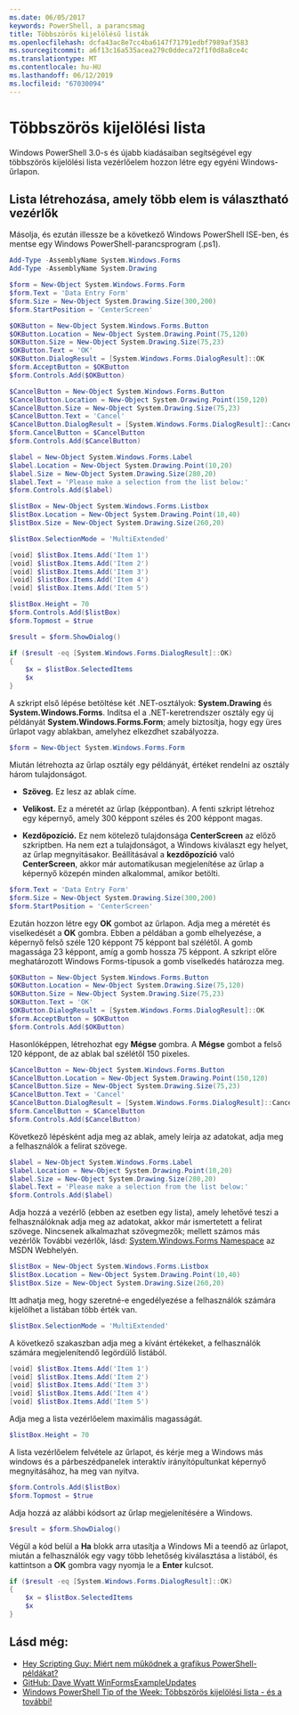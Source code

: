 ```yaml
---
ms.date: 06/05/2017
keywords: PowerShell, a parancsmag
title: Többszörös kijelölésű listák
ms.openlocfilehash: dcfa43ac8e7cc4ba6147f71791edbf7989af3583
ms.sourcegitcommit: a6f13c16a535acea279c0ddeca72f1f0d8a8ce4c
ms.translationtype: MT
ms.contentlocale: hu-HU
ms.lasthandoff: 06/12/2019
ms.locfileid: "67030094"
---
```

# <a name="multiple-selection-list-boxes"></a>Többszörös kijelölési lista

Windows PowerShell 3.0-s és újabb kiadásaiban segítségével egy többszörös kijelölési lista vezérlőelem hozzon létre egy egyéni Windows-űrlapon.

## <a name="create-list-box-controls-that-allow-multiple-selections"></a>Lista létrehozása, amely több elem is választható vezérlők

Másolja, és ezután illessze be a következő Windows PowerShell ISE-ben, és mentse egy Windows PowerShell-parancsprogram (.ps1).

```powershell
Add-Type -AssemblyName System.Windows.Forms
Add-Type -AssemblyName System.Drawing

$form = New-Object System.Windows.Forms.Form
$form.Text = 'Data Entry Form'
$form.Size = New-Object System.Drawing.Size(300,200)
$form.StartPosition = 'CenterScreen'

$OKButton = New-Object System.Windows.Forms.Button
$OKButton.Location = New-Object System.Drawing.Point(75,120)
$OKButton.Size = New-Object System.Drawing.Size(75,23)
$OKButton.Text = 'OK'
$OKButton.DialogResult = [System.Windows.Forms.DialogResult]::OK
$form.AcceptButton = $OKButton
$form.Controls.Add($OKButton)

$CancelButton = New-Object System.Windows.Forms.Button
$CancelButton.Location = New-Object System.Drawing.Point(150,120)
$CancelButton.Size = New-Object System.Drawing.Size(75,23)
$CancelButton.Text = 'Cancel'
$CancelButton.DialogResult = [System.Windows.Forms.DialogResult]::Cancel
$form.CancelButton = $CancelButton
$form.Controls.Add($CancelButton)

$label = New-Object System.Windows.Forms.Label
$label.Location = New-Object System.Drawing.Point(10,20)
$label.Size = New-Object System.Drawing.Size(280,20)
$label.Text = 'Please make a selection from the list below:'
$form.Controls.Add($label)

$listBox = New-Object System.Windows.Forms.Listbox
$listBox.Location = New-Object System.Drawing.Point(10,40)
$listBox.Size = New-Object System.Drawing.Size(260,20)

$listBox.SelectionMode = 'MultiExtended'

[void] $listBox.Items.Add('Item 1')
[void] $listBox.Items.Add('Item 2')
[void] $listBox.Items.Add('Item 3')
[void] $listBox.Items.Add('Item 4')
[void] $listBox.Items.Add('Item 5')

$listBox.Height = 70
$form.Controls.Add($listBox)
$form.Topmost = $true

$result = $form.ShowDialog()

if ($result -eq [System.Windows.Forms.DialogResult]::OK)
{
    $x = $listBox.SelectedItems
    $x
}
```

A szkript első lépése betöltése két .NET-osztályok: **System.Drawing** és **System.Windows.Forms**. Indítsa el a .NET-keretrendszer osztály egy új példányát **System.Windows.Forms.Form**; amely biztosítja, hogy egy üres űrlapot vagy ablakban, amelyhez elkezdhet szabályozza.

```powershell
$form = New-Object System.Windows.Forms.Form
```

Miután létrehozta az űrlap osztály egy példányát, értéket rendelni az osztály három tulajdonságot.

- **Szöveg.** Ez lesz az ablak címe.

- **Velikost.** Ez a méretét az űrlap (képpontban). A fenti szkript létrehoz egy képernyő, amely 300 képpont széles és 200 képpont magas.

- **Kezdőpozíció.** Ez nem kötelező tulajdonsága **CenterScreen** az előző szkriptben. Ha nem ezt a tulajdonságot, a Windows kiválaszt egy helyet, az űrlap megnyitásakor. Beállításával a **kezdőpozíció** való **CenterScreen**, akkor már automatikusan megjelenítése az űrlap a képernyő közepén minden alkalommal, amikor betölti.

```powershell
$form.Text = 'Data Entry Form'
$form.Size = New-Object System.Drawing.Size(300,200)
$form.StartPosition = 'CenterScreen'
```

Ezután hozzon létre egy **OK** gombot az űrlapon. Adja meg a méretét és viselkedését a **OK** gombra. Ebben a példában a gomb elhelyezése, a képernyő felső széle 120 képpont 75 képpont bal szélétől. A gomb magassága 23 képpont, amíg a gomb hossza 75 képpont. A szkript előre meghatározott Windows Forms-típusok a gomb viselkedés határozza meg.

```powershell
$OKButton = New-Object System.Windows.Forms.Button
$OKButton.Location = New-Object System.Drawing.Size(75,120)
$OKButton.Size = New-Object System.Drawing.Size(75,23)
$OKButton.Text = 'OK'
$OKButton.DialogResult = [System.Windows.Forms.DialogResult]::OK
$form.AcceptButton = $OKButton
$form.Controls.Add($OKButton)
```

Hasonlóképpen, létrehozhat egy **Mégse** gombra. A **Mégse** gombot a felső 120 képpont, de az ablak bal szélétől 150 pixeles.

```powershell
$CancelButton = New-Object System.Windows.Forms.Button
$CancelButton.Location = New-Object System.Drawing.Point(150,120)
$CancelButton.Size = New-Object System.Drawing.Size(75,23)
$CancelButton.Text = 'Cancel'
$CancelButton.DialogResult = [System.Windows.Forms.DialogResult]::Cancel
$form.CancelButton = $CancelButton
$form.Controls.Add($CancelButton)
```

Következő lépésként adja meg az ablak, amely leírja az adatokat, adja meg a felhasználók a felirat szövege.

```powershell
$label = New-Object System.Windows.Forms.Label
$label.Location = New-Object System.Drawing.Point(10,20)
$label.Size = New-Object System.Drawing.Size(280,20)
$label.Text = 'Please make a selection from the list below:'
$form.Controls.Add($label)
```

Adja hozzá a vezérlő (ebben az esetben egy lista), amely lehetővé teszi a felhasználóknak adja meg az adatokat, akkor már ismertetett a felirat szövege. Nincsenek alkalmazhat szövegmezők; mellett számos más vezérlők További vezérlők, lásd: [System.Windows.Forms Namespace](https://msdn.microsoft.com/library/k50ex0x9(v=vs.110).aspx) az MSDN Webhelyén.

```powershell
$listBox = New-Object System.Windows.Forms.Listbox
$listBox.Location = New-Object System.Drawing.Point(10,40)
$listBox.Size = New-Object System.Drawing.Size(260,20)
```

Itt adhatja meg, hogy szeretné-e engedélyezése a felhasználók számára kijelölhet a listában több érték van.

```powershell
$listBox.SelectionMode = 'MultiExtended'
```

A következő szakaszban adja meg a kívánt értékeket, a felhasználók számára megjelenítendő legördülő listából.

```powershell
[void] $listBox.Items.Add('Item 1')
[void] $listBox.Items.Add('Item 2')
[void] $listBox.Items.Add('Item 3')
[void] $listBox.Items.Add('Item 4')
[void] $listBox.Items.Add('Item 5')
```

Adja meg a lista vezérlőelem maximális magasságát.

```powershell
$listBox.Height = 70
```

A lista vezérlőelem felvétele az űrlapot, és kérje meg a Windows más windows és a párbeszédpanelek interaktív irányítópultunkat képernyő megnyitásához, ha meg van nyitva.

```powershell
$form.Controls.Add($listBox)
$form.Topmost = $true
```

Adja hozzá az alábbi kódsort az űrlap megjelenítésére a Windows.

```powershell
$result = $form.ShowDialog()
```

Végül a kód belül a **Ha** blokk arra utasítja a Windows Mi a teendő az űrlapot, miután a felhasználók egy vagy több lehetőség kiválasztása a listából, és kattintson a **OK** gombra vagy nyomja le a **Enter**  kulcsot.

```powershell
if ($result -eq [System.Windows.Forms.DialogResult]::OK)
{
    $x = $listBox.SelectedItems
    $x
}
```

## <a name="see-also"></a>Lásd még:

- [Hey Scripting Guy:  Miért nem működnek a grafikus PowerShell-példákat?](https://go.microsoft.com/fwlink/?LinkId=506644)
- [GitHub: Dave Wyatt WinFormsExampleUpdates](https://github.com/dlwyatt/WinFormsExampleUpdates)
- [Windows PowerShell Tip of the Week:  Többszörös kijelölési lista - és a további!](https://technet.microsoft.com/library/ff730950.aspx)

